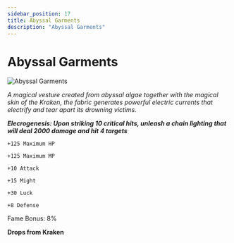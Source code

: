 ```yaml
---
sidebar_position: 17
title: Abyssal Garments
description: "Abyssal Garments"
---
```


# Abyssal Garments

![Abyssal Garments](https://cdn.discordapp.com/attachments/1187552567295758487/1188609387384799472/Abyssal_Garments.png?ex=659b25c1&is=6588b0c1&hm=00d2d07f2c6376c51f5c57fd46e03e94d49315df988b8cd7d830461aed0fe011&)

<i>A magical vesture created from abyssal algae together with the magical skin of the Kraken, the fabric generates powerful electric currents that electrify and tear apart its drowning victims.</i>


***Elecrogenesis: Upon striking 10 critical hits, unleash a chain lighting that will deal 2000 damage and hit 4 targets***


    +125 Maximum HP

    +125 Maximum MP

    +10 Attack

    +15 Might

    +30 Luck
    
    +8 Defense

Fame Bonus: 8%

**Drops from Kraken**
